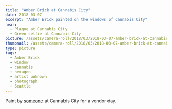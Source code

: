```yaml
---
title: "Amber Brick at Cannabis City"
date: 2018-03-07
excerpt: "Amber Brick painted on the windows of Cannabis City"
near:
  - Plaque at Cannabis City
  - Green selfie at Cannabis City
picture: /assets/camera-roll/2018/03/2018-03-07-amber-brick-at-cannabis-city/20180308_000314801_iOS.jpg
thumbnail: /assets/camera-roll/2018/03/2018-03-07-amber-brick-at-cannabis-city/20180308_000314801_iOS-thumbnail.jpg
type: picture
tags:
  - Amber Brick
  - window
  - cannabis
  - hexagon
  - artist unknown
  - photograph  
  - Seattle
---
```

Paint by [someone](/artist-unknown/) at Cannabis City for a vendor day.